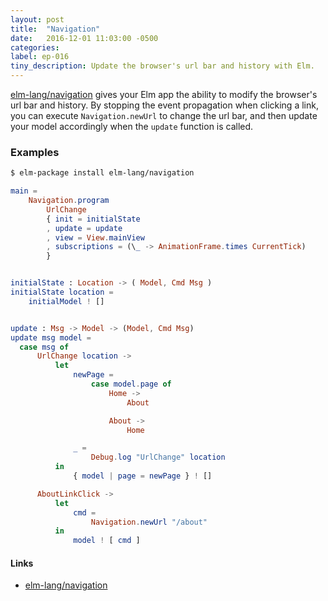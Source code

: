 ```yaml
---
layout: post
title:  "Navigation"
date:   2016-12-01 11:03:00 -0500
categories:
label: ep-016
tiny_description: Update the browser's url bar and history with Elm.
---
```


[elm-lang/navigation](http://package.elm-lang.org/packages/elm-lang/navigation/latest) gives your Elm app the ability to modify the browser's url bar and history. By stopping the event propagation when clicking a link, you can execute `Navigation.newUrl` to change the url bar, and then update your model accordingly when the `update` function is called.

### Examples

```sh
$ elm-package install elm-lang/navigation
```

```elm
main =
    Navigation.program
        UrlChange
        { init = initialState
        , update = update
        , view = View.mainView
        , subscriptions = (\_ -> AnimationFrame.times CurrentTick)
        }


initialState : Location -> ( Model, Cmd Msg )
initialState location =
    initialModel ! []


update : Msg -> Model -> (Model, Cmd Msg)
update msg model =
  case msg of
      UrlChange location ->
          let
              newPage =
                  case model.page of
                      Home ->
                          About

                      About ->
                          Home

              _ =
                  Debug.log "UrlChange" location
          in
              { model | page = newPage } ! []

      AboutLinkClick ->
          let
              cmd =
                  Navigation.newUrl "/about"
          in
              model ! [ cmd ]
```

#### Links

* [elm-lang/navigation](http://package.elm-lang.org/packages/elm-lang/navigation/latest)
